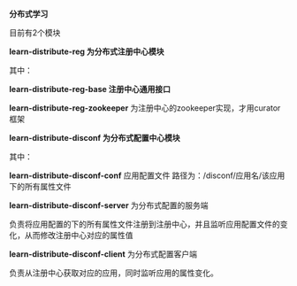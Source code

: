 **分布式学习**

目前有2个模块

**learn-distribute-reg 为分布式注册中心模块**

其中：

**learn-distribute-reg-base 注册中心通用接口**

**learn-distribute-reg-zookeeper** 为注册中心的zookeeper实现，才用curator框架


**learn-distribute-disconf 为分布式配置中心模块**

其中：

**learn-distribute-disconf-conf** 应用配置文件
路径为：/disconf/应用名/该应用下的所有属性文件

**learn-distribute-disconf-server** 为分布式配置的服务端

负责将应用配置的下的所有属性文件注册到注册中心，并且监听应用配置文件的变化，从而修改注册中心对应的属性值


**learn-distribute-disconf-client** 为分布式配置客户端

负责从注册中心获取对应的应用，同时监听应用的属性变化。